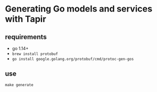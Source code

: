 # Generating Go models and services with Tapir

## requirements

* go 1.14+
* `brew install protobuf`
* `go install google.golang.org/protobuf/cmd/protoc-gen-gos`

## use

```
make generate
```